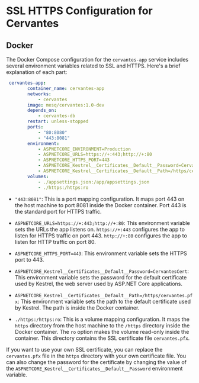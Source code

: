 # SSL HTTPS Configuration for Cervantes

## Docker

The Docker Compose configuration for the `cervantes-app` service includes several environment variables related to SSL and HTTPS. Here's a brief explanation of each part:

```yaml
 cervantes-app:
        container_name: cervantes-app
        networks:
            - cervantes
        image: mesq/cervantes:1.0-dev
        depends_on: 
            - cervantes-db
        restart: unless-stopped
        ports:
            - "80:8080"
            - "443:8081"
        environment:
            - ASPNETCORE_ENVIRONMENT=Production
            - ASPNETCORE_URLS=https://+:443;http://+:80
            - ASPNETCORE_HTTPS_PORT=443
            - ASPNETCORE_Kestrel__Certificates__Default__Password=CervantesCert 
            - ASPNETCORE_Kestrel__Certificates__Default__Path=/https/cervantes.pfx
        volumes:
            - ./appsettings.json:/app/appsettings.json
            - ./https:/https:ro
```

- `"443:8081"`: This is a port mapping configuration. It maps port 443 on the host machine to port 8081 inside the Docker container. Port 443 is the standard port for HTTPS traffic.

- `ASPNETCORE_URLS=https://+:443;http://+:80`: This environment variable sets the URLs the app listens on. `https://+:443` configures the app to listen for HTTPS traffic on port 443. `http://+:80` configures the app to listen for HTTP traffic on port 80.

- `ASPNETCORE_HTTPS_PORT=443`: This environment variable sets the HTTPS port to 443.

- `ASPNETCORE_Kestrel__Certificates__Default__Password=CervantesCert`: This environment variable sets the password for the default certificate used by Kestrel, the web server used by ASP.NET Core applications.

- `ASPNETCORE_Kestrel__Certificates__Default__Path=/https/cervantes.pfx`: This environment variable sets the path to the default certificate used by Kestrel. The path is inside the Docker container.

- `./https:/https:ro`: This is a volume mapping configuration. It maps the `https` directory from the host machine to the `/https` directory inside the Docker container. The `ro` option makes the volume read-only inside the container. This directory contains the SSL certificate file `cervantes.pfx`.

If you want to use your own SSL certificate, you can replace the `cervantes.pfx` file in the `https` directory with your own certificate file. You can also change the password for the certificate by changing the value of the `ASPNETCORE_Kestrel__Certificates__Default__Password` environment variable.